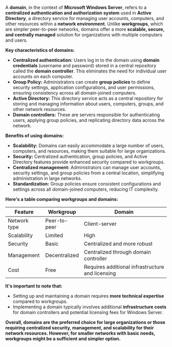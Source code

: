 A **domain**, in the context of **Microsoft Windows Server**, refers to a **centralized authentication and authorization system** used in **Active Directory**, a directory service for managing user accounts, computers, and other resources within a **network environment**. Unlike **workgroups**, which are simpler peer-to-peer networks, domains offer a more **scalable, secure, and centrally managed** solution for organizations with multiple computers and users.

**Key characteristics of domains:**

- **Centralized authentication:** Users log in to the domain using **domain credentials** (username and password) stored in a central repository called the **domain controller**. This eliminates the need for individual user accounts on each computer.
- **Group Policy:** Administrators can create **group policies** to define security settings, application configurations, and user permissions, ensuring consistency across all domain-joined computers.
- **Active Directory:** This directory service acts as a central repository for storing and managing information about users, computers, groups, and other network resources.
- **Domain controllers:** These are servers responsible for authenticating users, applying group policies, and replicating directory data across the network.

**Benefits of using domains:**

- **Scalability:** Domains can easily accommodate a large number of users, computers, and resources, making them suitable for large organizations.
- **Security:** Centralized authentication, group policies, and Active Directory features provide enhanced security compared to workgroups.
- **Centralized management:** Administrators can manage user accounts, security settings, and group policies from a central location, simplifying administration in large networks.
- **Standardization:** Group policies ensure consistent configurations and settings across all domain-joined computers, reducing IT complexity.

**Here's a table comparing workgroups and domains:**

|Feature|Workgroup|Domain|
|---|---|---|
|Network type|Peer-to-peer|Client-server|
|Scalability|Limited|High|
|Security|Basic|Centralized and more robust|
|Management|Decentralized|Centralized through domain controller|
|Cost|Free|Requires additional infrastructure and licensing|

**It's important to note that:**

- Setting up and maintaining a domain requires **more technical expertise** compared to workgroups.
- Implementing a domain typically involves additional **infrastructure costs** for domain controllers and potential licensing fees for Windows Server.

**Overall, domains are the preferred choice for large organizations or those requiring centralized security, management, and scalability for their network resources. However, for smaller networks with basic needs, workgroups might be a sufficient and simpler option.**